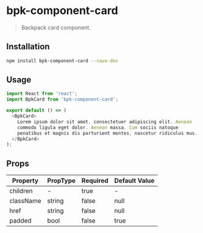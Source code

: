 # bpk-component-card

> Backpack card component.

## Installation

```sh
npm install bpk-component-card --save-dev
```

## Usage

```js
import React from 'react';
import BpkCard from 'bpk-component-card';

export default () => (
  <BpkCard>
    Lorem ipsum dolor sit amet, consectetuer adipiscing elit. Aenean
    commodo ligula eget dolor. Aenean massa. Cum sociis natoque
    penatibus et magnis dis parturient montes, nascetur ridiculus mus.
  </BpkCard>
);
```

## Props

| Property  | PropType | Required | Default Value |
| --------- | -------- | -------- | ------------- |
| children  | -        | true     | -             |
| className | string   | false    | null          |
| href      | string   | false    | null          |
| padded    | bool     | false    | true          |
